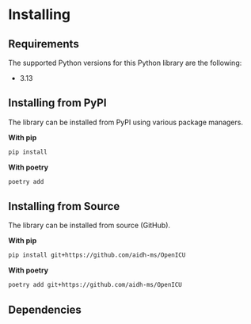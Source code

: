 # Installing


## Requirements

The supported Python versions for this Python library are the following:
* 3.13

## Installing from PyPI

The library can be installed from PyPI using various package managers.

**With pip**
```bash
pip install
```

**With poetry**
```bash
poetry add
```

## Installing from Source

The library can be installed from source (GitHub).

**With pip**
```bash
pip install git+https://github.com/aidh-ms/OpenICU
```

**With poetry**
```bash
poetry add git+https://github.com/aidh-ms/OpenICU
```

## Dependencies
